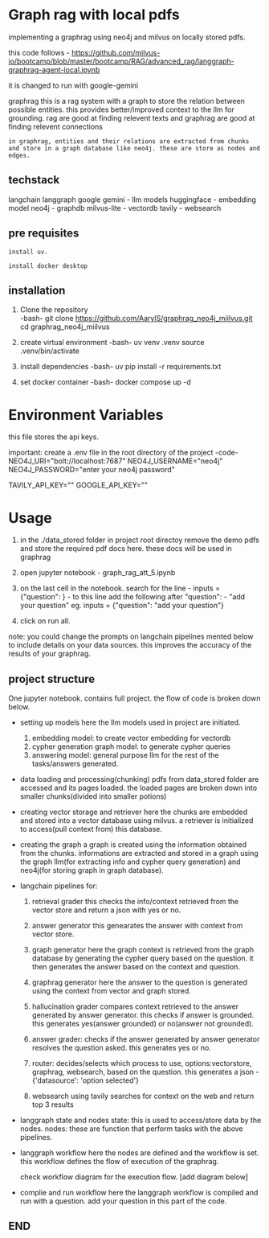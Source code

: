 
# Graph rag with local pdfs

implementing a graphrag using neo4j and milvus on locally stored pdfs.

this code follows - https://github.com/milvus-io/bootcamp/blob/master/bootcamp/RAG/advanced_rag/langgraph-graphrag-agent-local.ipynb

it is changed to run with google-gemini

graphrag
    this is a rag system with a graph to store the relation between possible entities. this provides better/improved context to the llm for grounding. rag are good at finding relevent texts and graphrag are good at finding relevent connections

    in graphrag, entities and their relations are extracted from chunks and store in a graph database like neo4j. these are store as nodes and edges.


## techstack
langchain
langgraph
google gemini - llm models
huggingface - embedding model
neo4j - graphdb
milvus-lite - vectordb
tavily - websearch

## pre requisites

    install uv.

    install docker desktop


## installation

1. Clone the repository  
   -bash-
   git clone https://github.com/AarylS/graphrag_neo4j_miilvus.git
   cd graphrag_neo4j_miilvus

2. create virtual environment
    -bash-
    uv venv .venv
    source .venv/bin/activate

3. install dependencies
    -bash-
    uv pip install -r requirements.txt

4. set docker container
    -bash-
    docker compose up -d


# Environment Variables

this file stores the api keys.

important: create a .env file in the root directory of the project
-code-
NEO4J_URI="bolt://localhost:7687"
NEO4J_USERNAME="neo4j"
NEO4J_PASSWORD="enter your neo4j password" 

TAVILY_API_KEY=""
GOOGLE_API_KEY=""


# Usage

1. in the ./data_stored folder in project root directoy 
    remove the demo pdfs and store the required pdf docs here.
    these docs will be used in graphrag


2. open jupyter notebook - graph_rag_att_5.ipynb

3. on the last cell in the notebook. 
    search for the line - inputs = {"question": } -
    to this line add the following after "question": - "add your question"
    eg. inputs = {"question": "add your question"}

4. click on run all.

note: you could change the prompts on langchain pipelines mented below to include details on your data sources.
    this improves the accuracy of the results of your graphrag.


## project structure

One jupyter notebook. contains full project.
the flow of code is broken down below.

- setting up models 
    here the llm models used in project are initiated.
    1. embedding model: to create vector embedding for vectordb
    2. cypher generation graph model: to generate cypher queries  
    3. answering model: general purpose llm for the rest of the tasks/answers generated.

- data loading and processing(chunking)
    pdfs from data_stored folder are accessed and its pages loaded.
    the loaded pages are broken down into smaller chunks(divided into smaller potions)

- creating vector storage and retriever
    here the chunks are embedded and stored into a vector database using milvus.
    a retriever is initialized to access(pull context from) this database.

- creating the graph
    a graph is created using the information obtained from the chunks. informations are extracted and stored in a graph using the graph llm(for extracting info and cypher query generation) and neo4j(for storing graph in graph database).

- langchain pipelines for:
    1. retrieval grader
        this checks the info/context retrieved from the vector store and return a json with yes or no.

    2. answer generator
        this genearates the answer with context from vector store.

    3. graph generator
        here the graph context is retrieved from the graph database by generating the cypher query based on the question. it then generates the answer based on the context and question.

    4. graphrag generator
        here the answer to the question is generated using the context from vector and graph stored.

    5. hallucination grader
        compares context retrieved to the answer generated by answer generator. this checks if answer is grounded. this generates yes(answer grounded) or no(answer not grounded).

    6. answer grader: 
        checks if the answer generated by answer generator resolves the question asked. this generates yes or no. 

    7. router: 
        decides/selects which process to use, options:vectorstore, graphrag, websearch, based on the question.
        this generates a json - {'datasource': 'option selected'}

    8. websearch using tavily
        searches for context on the web and return top 3 results

- langgraph state and nodes
    state: 
        this is used to access/store data by the nodes.
    nodes: 
        these are function that perform tasks with the above pipelines.  

- langgraph workflow 
    here the nodes are defined and the workflow is set. this workflow defines the flow of execution of the graphrag.

    check workflow diagram for the execution flow.
    [add diagram below]

- complie and run workflow
    here the langgraph workflow is compiled and run with a question.
    add your question in this part of the code.



## END



